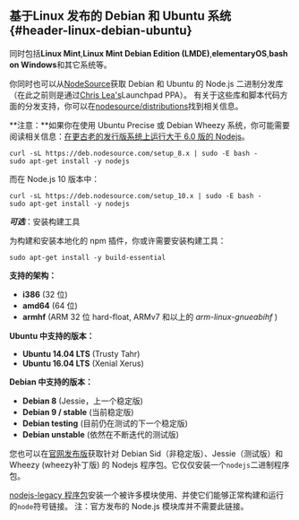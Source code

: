 ## 基于Linux 发布的 Debian 和 Ubuntu 系统 {#header-linux-debian-ubuntu}

同时包括**Linux Mint**,**Linux Mint Debian Edition \(LMDE\)**,**elementaryOS**,**bash on Windows**和其它系统等。

你同时也可以从[NodeSource](https://nodesource.com/)获取 Debian 和 Ubuntu 的 Node.js 二进制分发库（在此之前则是通过[Chris Lea's](https://github.com/chrislea)Launchpad PPA）。 有关于这些库和脚本代码方面的分发支持，你可以在[nodesource/distributions](https://github.com/nodesource/distributions)找到相关信息。

**注意：**如果你在使用 Ubuntu Precise 或 Debian Wheezy 系统，你可能需要阅读相关信息：[在更古老的发行版系统上运行大于 6.0 版的 Nodejs](https://github.com/nodesource/distributions/blob/master/OLDER_DISTROS.md)。

```
curl -sL https://deb.nodesource.com/setup_8.x | sudo -E bash -
sudo apt-get install -y nodejs
```

而在 Node.js 10 版本中：

```
curl -sL https://deb.nodesource.com/setup_10.x | sudo -E bash -
sudo apt-get install -y nodejs
```

_**可选**_：安装构建工具

为构建和安装本地化的 npm 插件，你或许需要安装构建工具：

```
sudo apt-get install -y build-essential
```

**支持的架构：**

* **i386**
  \(32 位\)
* **amd64**
  \(64 位\)
* **armhf**
  \(ARM 32 位 hard-float, ARMv7 和以上的
  _arm-linux-gnueabihf_
  \)

**Ubuntu 中支持的版本：**

* **Ubuntu 14.04 LTS**
  \(Trusty Tahr\)
* **Ubuntu 16.04 LTS**
  \(Xenial Xerus\)

**Debian 中支持的版本：**

* **Debian 8**
  \(Jessie，上一个稳定版\)
* **Debian 9 / stable**
  \(当前稳定版\)
* **Debian testing**
  \(目前仍在测试的下一个稳定版\)
* **Debian unstable**
  \(依然在不断迭代的测试版\)

您也可以在[官网发布版](http://packages.debian.org/search?searchon=names&keywords=nodejs)获取针对 Debian Sid（非稳定版）、Jessie（测试版）和 Wheezy \(wheezy补丁版\) 的 Nodejs 程序包。它仅仅安装一个`nodejs`二进制程序包。

[nodejs-legacy 程序包](http://packages.debian.org/search?searchon=names&keywords=nodejs-legacy)安装一个被许多模块使用、并使它们能够正常构建和运行的`node`符号链接。 注：官方发布的 Node.js 模块库并不需要此链接。

